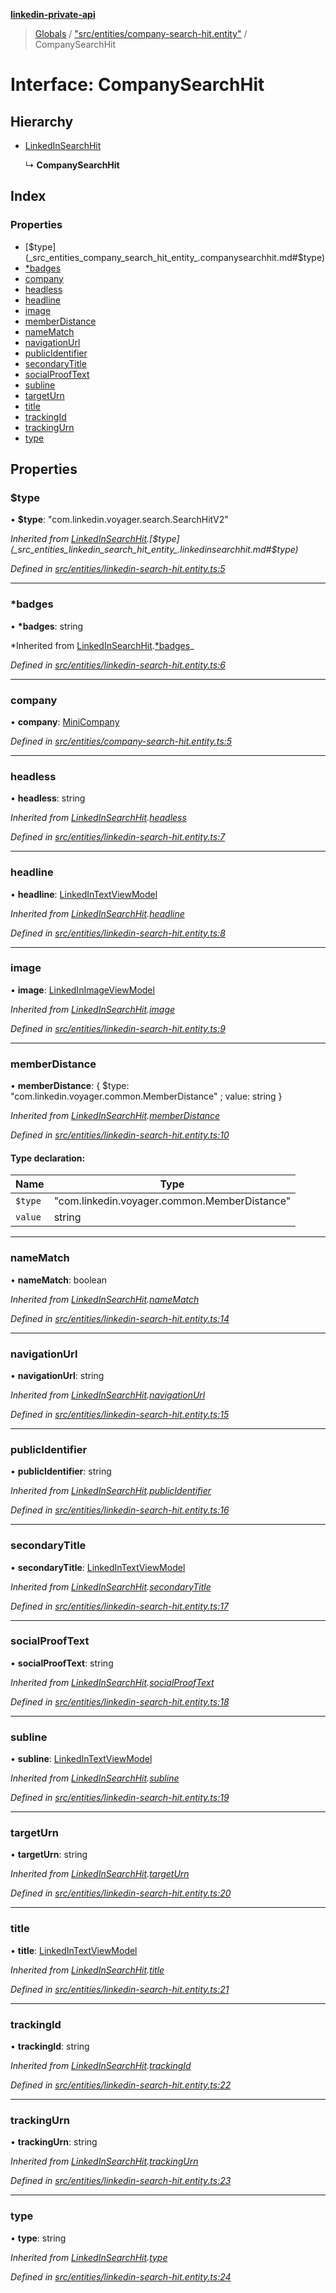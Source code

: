 **[linkedin-private-api](../README.md)**

> [Globals](../globals.md) / ["src/entities/company-search-hit.entity"](../modules/_src_entities_company_search_hit_entity_.md) / CompanySearchHit

# Interface: CompanySearchHit

## Hierarchy

- [LinkedInSearchHit](_src_entities_linkedin_search_hit_entity_.linkedinsearchhit.md)

  ↳ **CompanySearchHit**

## Index

### Properties

- [$type](_src_entities_company_search_hit_entity_.companysearchhit.md#$type)
- [\*badges](_src_entities_company_search_hit_entity_.companysearchhit.md#*badges)
- [company](_src_entities_company_search_hit_entity_.companysearchhit.md#company)
- [headless](_src_entities_company_search_hit_entity_.companysearchhit.md#headless)
- [headline](_src_entities_company_search_hit_entity_.companysearchhit.md#headline)
- [image](_src_entities_company_search_hit_entity_.companysearchhit.md#image)
- [memberDistance](_src_entities_company_search_hit_entity_.companysearchhit.md#memberdistance)
- [nameMatch](_src_entities_company_search_hit_entity_.companysearchhit.md#namematch)
- [navigationUrl](_src_entities_company_search_hit_entity_.companysearchhit.md#navigationurl)
- [publicIdentifier](_src_entities_company_search_hit_entity_.companysearchhit.md#publicidentifier)
- [secondaryTitle](_src_entities_company_search_hit_entity_.companysearchhit.md#secondarytitle)
- [socialProofText](_src_entities_company_search_hit_entity_.companysearchhit.md#socialprooftext)
- [subline](_src_entities_company_search_hit_entity_.companysearchhit.md#subline)
- [targetUrn](_src_entities_company_search_hit_entity_.companysearchhit.md#targeturn)
- [title](_src_entities_company_search_hit_entity_.companysearchhit.md#title)
- [trackingId](_src_entities_company_search_hit_entity_.companysearchhit.md#trackingid)
- [trackingUrn](_src_entities_company_search_hit_entity_.companysearchhit.md#trackingurn)
- [type](_src_entities_company_search_hit_entity_.companysearchhit.md#type)

## Properties

### $type

• **$type**: \"com.linkedin.voyager.search.SearchHitV2\"

_Inherited from [LinkedInSearchHit](_src_entities_linkedin_search_hit_entity_.linkedinsearchhit.md).[$type](_src_entities_linkedin_search_hit_entity_.linkedinsearchhit.md#$type)_

_Defined in [src/entities/linkedin-search-hit.entity.ts:5](https://github.com/eilonmore/linkedin-private-api/blob/354b20a/src/entities/linkedin-search-hit.entity.ts#L5)_

---

### \*badges

• **\*badges**: string

*Inherited from [LinkedInSearchHit](_src_entities_linkedin_search_hit_entity_.linkedinsearchhit.md).[*badges](_src_entities_linkedin_search_hit_entity_.linkedinsearchhit.md#_badges)_

_Defined in [src/entities/linkedin-search-hit.entity.ts:6](https://github.com/eilonmore/linkedin-private-api/blob/354b20a/src/entities/linkedin-search-hit.entity.ts#L6)_

---

### company

• **company**: [MiniCompany](_src_entities_mini_company_entity_.minicompany.md)

_Defined in [src/entities/company-search-hit.entity.ts:5](https://github.com/eilonmore/linkedin-private-api/blob/354b20a/src/entities/company-search-hit.entity.ts#L5)_

---

### headless

• **headless**: string

_Inherited from [LinkedInSearchHit](_src_entities_linkedin_search_hit_entity_.linkedinsearchhit.md).[headless](_src_entities_linkedin_search_hit_entity_.linkedinsearchhit.md#headless)_

_Defined in [src/entities/linkedin-search-hit.entity.ts:7](https://github.com/eilonmore/linkedin-private-api/blob/354b20a/src/entities/linkedin-search-hit.entity.ts#L7)_

---

### headline

• **headline**: [LinkedInTextViewModel](_src_entities_linkedin_text_view_model_entity_.linkedintextviewmodel.md)

_Inherited from [LinkedInSearchHit](_src_entities_linkedin_search_hit_entity_.linkedinsearchhit.md).[headline](_src_entities_linkedin_search_hit_entity_.linkedinsearchhit.md#headline)_

_Defined in [src/entities/linkedin-search-hit.entity.ts:8](https://github.com/eilonmore/linkedin-private-api/blob/354b20a/src/entities/linkedin-search-hit.entity.ts#L8)_

---

### image

• **image**: [LinkedInImageViewModel](_src_entities_linkedin_image_view_model_entity_.linkedinimageviewmodel.md)

_Inherited from [LinkedInSearchHit](_src_entities_linkedin_search_hit_entity_.linkedinsearchhit.md).[image](_src_entities_linkedin_search_hit_entity_.linkedinsearchhit.md#image)_

_Defined in [src/entities/linkedin-search-hit.entity.ts:9](https://github.com/eilonmore/linkedin-private-api/blob/354b20a/src/entities/linkedin-search-hit.entity.ts#L9)_

---

### memberDistance

• **memberDistance**: { $type: \"com.linkedin.voyager.common.MemberDistance\" ; value: string }

_Inherited from [LinkedInSearchHit](_src_entities_linkedin_search_hit_entity_.linkedinsearchhit.md).[memberDistance](_src_entities_linkedin_search_hit_entity_.linkedinsearchhit.md#memberdistance)_

_Defined in [src/entities/linkedin-search-hit.entity.ts:10](https://github.com/eilonmore/linkedin-private-api/blob/354b20a/src/entities/linkedin-search-hit.entity.ts#L10)_

#### Type declaration:

| Name    | Type                                           |
| ------- | ---------------------------------------------- |
| `$type` | \"com.linkedin.voyager.common.MemberDistance\" |
| `value` | string                                         |

---

### nameMatch

• **nameMatch**: boolean

_Inherited from [LinkedInSearchHit](_src_entities_linkedin_search_hit_entity_.linkedinsearchhit.md).[nameMatch](_src_entities_linkedin_search_hit_entity_.linkedinsearchhit.md#namematch)_

_Defined in [src/entities/linkedin-search-hit.entity.ts:14](https://github.com/eilonmore/linkedin-private-api/blob/354b20a/src/entities/linkedin-search-hit.entity.ts#L14)_

---

### navigationUrl

• **navigationUrl**: string

_Inherited from [LinkedInSearchHit](_src_entities_linkedin_search_hit_entity_.linkedinsearchhit.md).[navigationUrl](_src_entities_linkedin_search_hit_entity_.linkedinsearchhit.md#navigationurl)_

_Defined in [src/entities/linkedin-search-hit.entity.ts:15](https://github.com/eilonmore/linkedin-private-api/blob/354b20a/src/entities/linkedin-search-hit.entity.ts#L15)_

---

### publicIdentifier

• **publicIdentifier**: string

_Inherited from [LinkedInSearchHit](_src_entities_linkedin_search_hit_entity_.linkedinsearchhit.md).[publicIdentifier](_src_entities_linkedin_search_hit_entity_.linkedinsearchhit.md#publicidentifier)_

_Defined in [src/entities/linkedin-search-hit.entity.ts:16](https://github.com/eilonmore/linkedin-private-api/blob/354b20a/src/entities/linkedin-search-hit.entity.ts#L16)_

---

### secondaryTitle

• **secondaryTitle**: [LinkedInTextViewModel](_src_entities_linkedin_text_view_model_entity_.linkedintextviewmodel.md)

_Inherited from [LinkedInSearchHit](_src_entities_linkedin_search_hit_entity_.linkedinsearchhit.md).[secondaryTitle](_src_entities_linkedin_search_hit_entity_.linkedinsearchhit.md#secondarytitle)_

_Defined in [src/entities/linkedin-search-hit.entity.ts:17](https://github.com/eilonmore/linkedin-private-api/blob/354b20a/src/entities/linkedin-search-hit.entity.ts#L17)_

---

### socialProofText

• **socialProofText**: string

_Inherited from [LinkedInSearchHit](_src_entities_linkedin_search_hit_entity_.linkedinsearchhit.md).[socialProofText](_src_entities_linkedin_search_hit_entity_.linkedinsearchhit.md#socialprooftext)_

_Defined in [src/entities/linkedin-search-hit.entity.ts:18](https://github.com/eilonmore/linkedin-private-api/blob/354b20a/src/entities/linkedin-search-hit.entity.ts#L18)_

---

### subline

• **subline**: [LinkedInTextViewModel](_src_entities_linkedin_text_view_model_entity_.linkedintextviewmodel.md)

_Inherited from [LinkedInSearchHit](_src_entities_linkedin_search_hit_entity_.linkedinsearchhit.md).[subline](_src_entities_linkedin_search_hit_entity_.linkedinsearchhit.md#subline)_

_Defined in [src/entities/linkedin-search-hit.entity.ts:19](https://github.com/eilonmore/linkedin-private-api/blob/354b20a/src/entities/linkedin-search-hit.entity.ts#L19)_

---

### targetUrn

• **targetUrn**: string

_Inherited from [LinkedInSearchHit](_src_entities_linkedin_search_hit_entity_.linkedinsearchhit.md).[targetUrn](_src_entities_linkedin_search_hit_entity_.linkedinsearchhit.md#targeturn)_

_Defined in [src/entities/linkedin-search-hit.entity.ts:20](https://github.com/eilonmore/linkedin-private-api/blob/354b20a/src/entities/linkedin-search-hit.entity.ts#L20)_

---

### title

• **title**: [LinkedInTextViewModel](_src_entities_linkedin_text_view_model_entity_.linkedintextviewmodel.md)

_Inherited from [LinkedInSearchHit](_src_entities_linkedin_search_hit_entity_.linkedinsearchhit.md).[title](_src_entities_linkedin_search_hit_entity_.linkedinsearchhit.md#title)_

_Defined in [src/entities/linkedin-search-hit.entity.ts:21](https://github.com/eilonmore/linkedin-private-api/blob/354b20a/src/entities/linkedin-search-hit.entity.ts#L21)_

---

### trackingId

• **trackingId**: string

_Inherited from [LinkedInSearchHit](_src_entities_linkedin_search_hit_entity_.linkedinsearchhit.md).[trackingId](_src_entities_linkedin_search_hit_entity_.linkedinsearchhit.md#trackingid)_

_Defined in [src/entities/linkedin-search-hit.entity.ts:22](https://github.com/eilonmore/linkedin-private-api/blob/354b20a/src/entities/linkedin-search-hit.entity.ts#L22)_

---

### trackingUrn

• **trackingUrn**: string

_Inherited from [LinkedInSearchHit](_src_entities_linkedin_search_hit_entity_.linkedinsearchhit.md).[trackingUrn](_src_entities_linkedin_search_hit_entity_.linkedinsearchhit.md#trackingurn)_

_Defined in [src/entities/linkedin-search-hit.entity.ts:23](https://github.com/eilonmore/linkedin-private-api/blob/354b20a/src/entities/linkedin-search-hit.entity.ts#L23)_

---

### type

• **type**: string

_Inherited from [LinkedInSearchHit](_src_entities_linkedin_search_hit_entity_.linkedinsearchhit.md).[type](_src_entities_linkedin_search_hit_entity_.linkedinsearchhit.md#type)_

_Defined in [src/entities/linkedin-search-hit.entity.ts:24](https://github.com/eilonmore/linkedin-private-api/blob/354b20a/src/entities/linkedin-search-hit.entity.ts#L24)_
